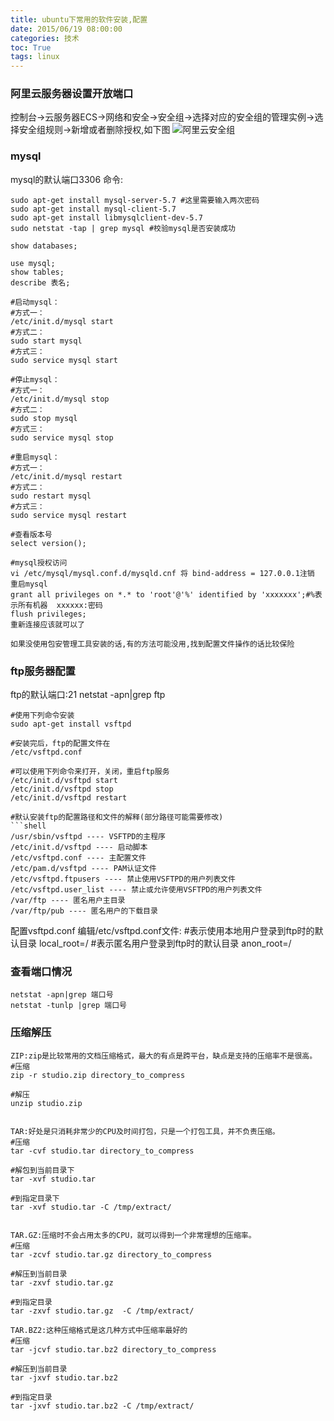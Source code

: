 ```yaml
---
title: ubuntu下常用的软件安装,配置
date: 2015/06/19 08:00:00
categories: 技术
toc: True
tags: linux
---
```

### 阿里云服务器设置开放端口
控制台->云服务器ECS->网络和安全->安全组->选择对应的安全组的管理实例->选择安全组规则->新增或者删除授权,如下图
![阿里云安全组](阿里云安全组.jpg)

### mysql
mysql的默认端口3306
命令:
```shell
sudo apt-get install mysql-server-5.7 #这里需要输入两次密码
sudo apt-get install mysql-client-5.7
sudo apt-get install libmysqlclient-dev-5.7
sudo netstat -tap | grep mysql #校验mysql是否安装成功

show databases;

use mysql;
show tables;
describe 表名;

#启动mysql：
#方式一：
/etc/init.d/mysql start
#方式二：
sudo start mysql
#方式三：
sudo service mysql start

#停止mysql：
#方式一：
/etc/init.d/mysql stop 
#方式二：
sudo stop mysql
#方式三：
sudo service mysql stop

#重启mysql：
#方式一：
/etc/init.d/mysql restart
#方式二：
sudo restart mysql
#方式三：
sudo service mysql restart

#查看版本号
select version();

#mysql授权访问
vi /etc/mysql/mysql.conf.d/mysqld.cnf 将 bind-address = 127.0.0.1注销​
重启mysql
grant all privileges on *.* to 'root'@'%' identified by 'xxxxxxx';#%表示所有机器  xxxxxx:密码
flush privileges;​
重新连接应该就可以了

如果没使用包安管理工具安装的话,有的方法可能没用,找到配置文件操作的话比较保险
```

### ftp服务器配置
ftp的默认端口:21 netstat -apn|grep ftp

```shell
#使用下列命令安装
sudo apt-get install vsftpd

#安装完后，ftp的配置文件在
/etc/vsftpd.conf

#可以使用下列命令来打开，关闭，重启ftp服务
/etc/init.d/vsftpd start
/etc/init.d/vsftpd stop
/etc/init.d/vsftpd restart

#默认安装ftp的配置路径和文件的解释(部分路径可能需要修改)
```shell
/usr/sbin/vsftpd ---- VSFTPD的主程序
/etc/init.d/vsftpd ---- 启动脚本
/etc/vsftpd.conf ---- 主配置文件
/etc/pam.d/vsftpd ---- PAM认证文件
/etc/vsftpd.ftpusers ---- 禁止使用VSFTPD的用户列表文件
/etc/vsftpd.user_list ---- 禁止或允许使用VSFTPD的用户列表文件
/var/ftp ---- 匿名用户主目录
/var/ftp/pub ---- 匿名用户的下载目录
```

配置vsftpd.conf
编辑/etc/vsftpd.conf文件:
#表示使用本地用户登录到ftp时的默认目录
local_root=/
#表示匿名用户登录到ftp时的默认目录
anon_root=/

### 查看端口情况
```shell
netstat -apn|grep 端口号
netstat -tunlp |grep 端口号
```
### 压缩解压
```shell
ZIP:zip是比较常用的文档压缩格式，最大的有点是跨平台，缺点是支持的压缩率不是很高。 
#压缩
zip -r studio.zip directory_to_compress

#解压
unzip studio.zip


TAR:好处是只消耗非常少的CPU及时间打包，只是一个打包工具，并不负责压缩。
#压缩
tar -cvf studio.tar directory_to_compress

#解包到当前目录下
tar -xvf studio.tar

#到指定目录下
tar -xvf studio.tar -C /tmp/extract/


TAR.GZ:压缩时不会占用太多的CPU，就可以得到一个非常理想的压缩率。 
#压缩
tar -zcvf studio.tar.gz directory_to_compress

#解压到当前目录
tar -zxvf studio.tar.gz

#到指定目录
tar -zxvf studio.tar.gz  -C /tmp/extract/

TAR.BZ2:这种压缩格式是这几种方式中压缩率最好的
#压缩
tar -jcvf studio.tar.bz2 directory_to_compress

#解压到当前目录
tar -jxvf studio.tar.bz2

#到指定目录
tar -jxvf studio.tar.bz2 -C /tmp/extract/
```